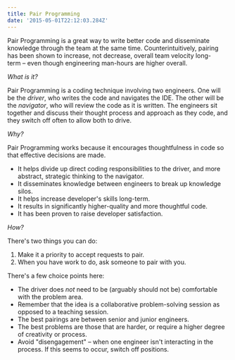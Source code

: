 ```yaml
---
title: Pair Programming
date: '2015-05-01T22:12:03.284Z'
---
```


Pair Programming is a great way to write better code and disseminate knowledge through the team at the same time. Counterintuitively, pairing has been shown to increase, not decrease, overall team velocity long-term – even though engineering man-hours are higher overall.


_What is it?_

Pair Programming is a coding technique involving two engineers. One will be the _driver_, who writes the code and navigates the IDE. The other will be the _navigator_, who will review the code as it is written. The engineers sit together and discuss their thought process and approach as they code, and they switch off often to allow both to drive.


_Why?_

Pair Programming works because it encourages thoughtfulness in code so that effective decisions are made.

- It helps divide up direct coding responsibilities to the driver, and more abstract, strategic thinking to the navigator.
- It disseminates knowledge between engineers to break up knowledge silos.
- It helps increase developer's skills long-term.
- It results in significantly higher-quality and more thoughtful code.
- It has been proven to raise developer satisfaction.


_How?_

There's two things you can do:

1. Make it a priority to accept requests to pair.
2. When you have work to do, ask someone to pair with you.

There's a few choice points here:

- The driver does _not_ need to be (arguably should not be) comfortable with the problem area.
- Remember that the idea is a collaborative problem-solving session as opposed to a teaching session.
- The best pairings are between senior and junior engineers.
- The best problems are those that are harder, or require a higher degree of creativity or process.
- Avoid "disengagement" – when one engineer isn't interacting in the process. If this seems to occur, switch off positions.